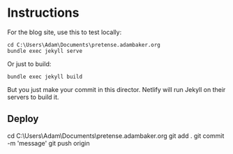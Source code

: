 # Instructions

For the blog site, use this to test locally:

```
cd C:\Users\Adam\Documents\pretense.adambaker.org
bundle exec jekyll serve
```

Or just to build:
```
bundle exec jekyll build
```

But you just make your commit in this director. Netlify will run Jekyll on their servers to build it.

## Deploy

cd C:\Users\Adam\Documents\pretense.adambaker.org
git add .
git commit -m 'message'
git push origin
